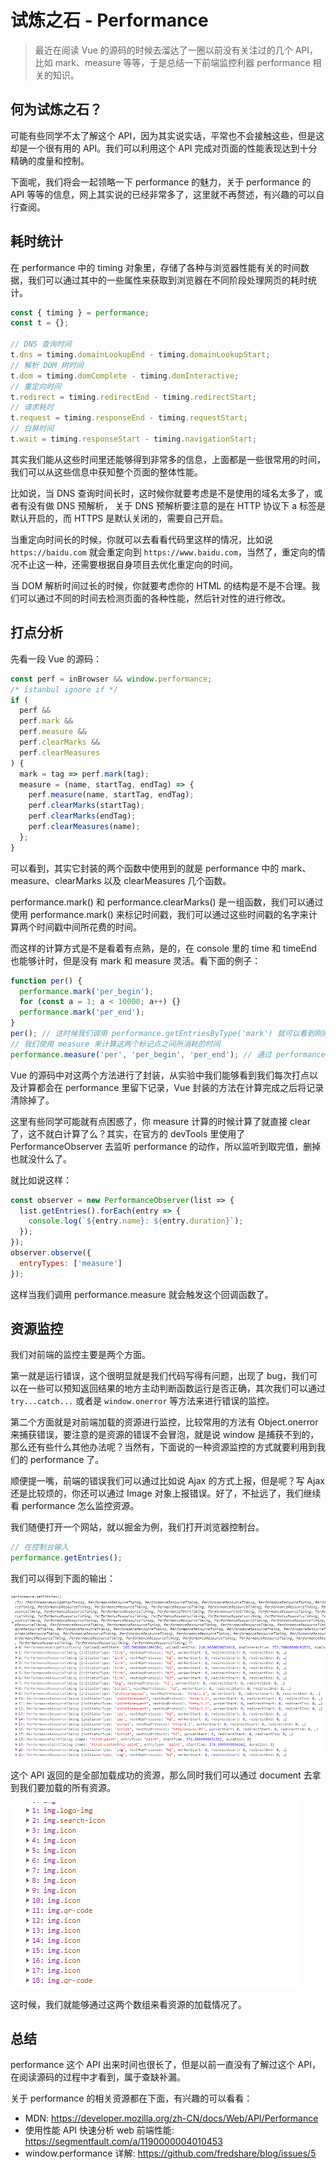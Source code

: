 # 试炼之石 - Performance

> 最近在阅读 Vue 的源码的时候去溜达了一圈以前没有关注过的几个 API，比如 mark、measure 等等，于是总结一下前端监控利器 performance 相关的知识。

## 何为试炼之石？

可能有些同学不太了解这个 API，因为其实说实话，平常也不会接触这些，但是这却是一个很有用的 API。我们可以利用这个 API 完成对页面的性能表现达到十分精确的度量和控制。

下面呢，我们将会一起领略一下 performance 的魅力，关于 performance 的 API 等等的信息，网上其实说的已经非常多了，这里就不再赘述，有兴趣的可以自行查阅。

## 耗时统计

在 performance 中的 timing 对象里，存储了各种与浏览器性能有关的时间数据，我们可以通过其中的一些属性来获取到浏览器在不同阶段处理网页的耗时统计。

```js
const { timing } = performance;
const t = {};

// DNS 查询时间
t.dns = timing.domainLookupEnd - timing.domainLookupStart;
// 解析 DOM 树时间
t.dom = timing.domComplete - timing.domInteractive;
// 重定向时间
t.redirect = timing.redirectEnd - timing.redirectStart;
// 请求耗时
t.request = timing.responseEnd - timing.requestStart;
// 白屏时间
t.wait = timing.responseStart - timing.navigationStart;
```

其实我们能从这些时间里还能够得到非常多的信息，上面都是一些很常用的时间，我们可以从这些信息中获知整个页面的整体性能。

比如说，当 DNS 查询时间长时，这时候你就要考虑是不是使用的域名太多了，或者有没有做 DNS 预解析， 关于 DNS 预解析要注意的是在 HTTP 协议下 a 标签是默认开启的，而 HTTPS 是默认关闭的，需要自己开启。

当重定向时间长的时候，你就可以去看看代码里这样的情况，比如说 `https://baidu.com` 就会重定向到 `https://www.baidu.com`，当然了，重定向的情况不止这一种，还需要根据自身项目去优化重定向的时间。

当 DOM 解析时间过长的时候，你就要考虑你的 HTML 的结构是不是不合理。我们可以通过不同的时间去检测页面的各种性能，然后针对性的进行修改。

## 打点分析

先看一段 Vue 的源码：

```js
const perf = inBrowser && window.performance;
/* istanbul ignore if */
if (
  perf &&
  perf.mark &&
  perf.measure &&
  perf.clearMarks &&
  perf.clearMeasures
) {
  mark = tag => perf.mark(tag);
  measure = (name, startTag, endTag) => {
    perf.measure(name, startTag, endTag);
    perf.clearMarks(startTag);
    perf.clearMarks(endTag);
    perf.clearMeasures(name);
  };
}
```

可以看到，其实它封装的两个函数中使用到的就是 performance 中的 mark、measure、clearMarks 以及 clearMeasures 几个函数。

performance.mark() 和 performance.clearMarks() 是一组函数，我们可以通过使用 performance.mark() 来标记时间戳，我们可以通过这些时间戳的名字来计算两个时间戳中间所花费的时间。

而这样的计算方式是不是看着有点熟，是的，在 console 里的 time 和 timeEnd 也能够计时，但是没有 mark 和 measure 灵活。看下面的例子：

```js
function per() {
  performance.mark('per_begin');
  for (const a = 1; a < 10000; a++) {}
  performance.mark('per_end');
}
per(); // 这时候我们调用 performance.getEntriesByType('mark') 就可以看到刚刚我们标记的两个时间戳了
// 我们使用 measure 来计算这两个标记点之间所消耗的时间
performance.measure('per', 'per_begin', 'per_end'); // 通过 performance.getEntriesByName('per') 就可以看到 measure 的时间了
```

Vue 的源码中对这两个方法进行了封装，从实验中我们能够看到我们每次打点以及计算都会在 performance 里留下记录，Vue 封装的方法在计算完成之后将记录清除掉了。

这里有些同学可能就有点困惑了，你 measure 计算的时候计算了就直接 clear 了，这不就白计算了么？其实，在官方的 devTools 里使用了 PerformanceObserver 去监听 performance 的动作，所以监听到取完值，删掉也就没什么了。

就比如说这样：

```js
const observer = new PerformanceObserver(list => {
  list.getEntries().forEach(entry => {
    console.log(`${entry.name}: ${entry.duration}`);
  });
});
observer.observe({
  entryTypes: ['measure']
});
```

这样当我们调用 performance.measure 就会触发这个回调函数了。

## 资源监控

我们对前端的监控主要是两个方面。

第一就是运行错误，这个很明显就是我们代码写得有问题，出现了 bug，我们可以在一些可以预知返回结果的地方主动判断函数运行是否正确，其次我们可以通过 `try...catch...` 或者是 `window.onerror` 等方法来进行错误的监控。

第二个方面就是对前端加载的资源进行监控，比较常用的方法有 Object.onerror 来捕获错误，要注意的是资源的错误不会冒泡，就是说 window 是捕获不到的，那么还有些什么其他办法呢？当然有，下面说的一种资源监控的方式就要利用到我们的 performance 了。

顺便提一嘴，前端的错误我们可以通过比如说 Ajax 的方式上报，但是呢？写 Ajax 还是比较烦的，你还可以通过 Image 对象上报错误。好了，不扯远了，我们继续看 performance 怎么监控资源。

我们随便打开一个网站，就以掘金为例，我们打开浏览器控制台。

```js
// 在控制台输入
performance.getEntries();
```

我们可以得到下面的输出：

![](./getEntries.png)

这个 API 返回的是全部加载成功的资源，那么同时我们可以通过 document 去拿到我们要加载的所有资源。

![](./tagName.png)

这时候，我们就能够通过这两个数组来看资源的加载情况了。

## 总结

performance 这个 API 出来时间也很长了，但是以前一直没有了解过这个 API，在阅读源码的过程中才看到，属于查缺补漏。

关于 performance 的相关资源都在下面，有兴趣的可以看看：

- MDN: https://developer.mozilla.org/zh-CN/docs/Web/API/Performance
- 使用性能 API 快速分析 web 前端性能: https://segmentfault.com/a/1190000004010453
- window.performance 详解: https://github.com/fredshare/blog/issues/5
